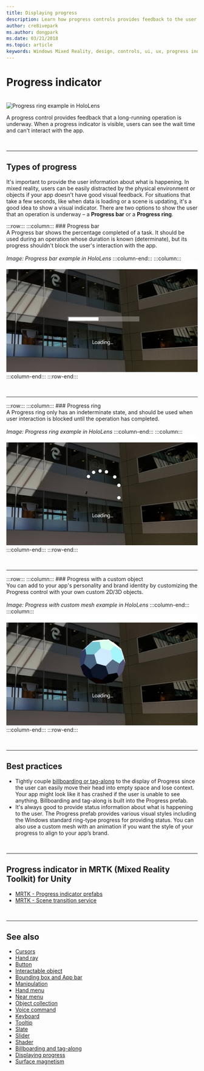 ```yaml
---
title: Displaying progress
description: Learn how progress controls provides feedback to the user that a long-running operation is underway in your mixed reality apps.
author: cre8ivepark
ms.author: dongpark
ms.date: 03/21/2018
ms.topic: article
keywords: Windows Mixed Reality, design, controls, ui, ux, progress indicator, mixed reality headset, windows mixed reality headset, virtual reality headset, HoloLens, MRTK, Mixed Reality Toolkit
---
```


# Progress indicator

<br>

<img src="images/MRTK_ProgressIndicator.gif" alt="Progress ring example in HoloLens" width="940px">

A progress control provides feedback that a long-running operation is underway. When a progress indicator is visible, users can see the wait time and can't interact with the app.

<br>

---

## Types of progress

It's important to provide the user information about what is happening. In mixed reality, users can be easily distracted by the physical environment or objects if your app doesn't have good visual feedback. For situations that take a few seconds, like when data is loading or a scene is updating, it's a good idea to show a visual indicator. There are two options to show the user that an operation is underway – a **Progress bar** or a **Progress ring**.

:::row:::
    :::column:::
        ### Progress bar<br>
        A Progress bar shows the percentage completed of a task. It should be used during an operation whose duration is known (determinate), but its progress shouldn't block the user's interaction with the app.<br>
        <br>
        *Image: Progress bar example in HoloLens*
    :::column-end:::
        :::column:::
        ![space](images/spacer-20x582.png)<br>
       ![Progress bar example in HoloLens](images/640px-progressbar.jpg)<br>
    :::column-end:::
:::row-end:::

<br>

---

:::row:::
    :::column:::
        ### Progress ring<br>
        A Progress ring only has an indeterminate state, and should be used when user interaction is blocked until the operation has completed.<br>
        <br>
        *Image: Progress ring example in HoloLens*
    :::column-end:::
        :::column:::
        ![space](images/spacer-20x582.png)<br>
       ![Progress ring example on HoloLens device](images/640px-progressring.jpg)<br>
    :::column-end:::
:::row-end:::

<br>

---

:::row:::
    :::column:::
        ### Progress with a custom object<br>
        You can add to your app's personality and brand identity by customizing the Progress control with your own custom 2D/3D objects.<br>
        <br>
        *Image: Progress with custom mesh example in HoloLens*
    :::column-end:::
        :::column:::
        ![space](images/spacer-20x582.png)<br>
       ![Progress with custom mesh example in HoloLens](images/640px-progresscustom.jpg)<br>
    :::column-end:::
:::row-end:::

<br>

---

## Best practices
* Tightly couple [billboarding or tag-along](billboarding-and-tag-along.md) to the display of Progress since the user can easily move their head into empty space and lose context. Your app might look like it has crashed if the user is unable to see anything. Billboarding and tag-along is built into the Progress prefab.
* It's always good to provide status information about what is happening to the user. The Progress prefab provides various visual styles including the Windows standard ring-type progress for providing status. You can also use a custom mesh with an animation if you want the style of your progress to align to your app’s brand.

<br>

---

## Progress indicator in MRTK (Mixed Reality Toolkit) for Unity

* [MRTK - Progress indicator prefabs](https://github.com/microsoft/MixedRealityToolkit-Unity/tree/mrtk_release/Assets/MRTK/SDK/Features/UX/Prefabs/ProgressIndicators)
* [MRTK - Scene transition service](https://microsoft.github.io/MixedRealityToolkit-Unity/Documentation/Extensions/SceneTransitionService/SceneTransitionServiceOverview.html)


<br>

---

## See also

* [Cursors](cursors.md)
* [Hand ray](point-and-commit.md)
* [Button](button.md)
* [Interactable object](interactable-object.md)
* [Bounding box and App bar](app-bar-and-bounding-box.md)
* [Manipulation](direct-manipulation.md)
* [Hand menu](hand-menu.md)
* [Near menu](near-menu.md)
* [Object collection](object-collection.md)
* [Voice command](voice-input.md)
* [Keyboard](keyboard.md)
* [Tooltip](tooltip.md)
* [Slate](slate.md)
* [Slider](slider.md)
* [Shader](shader.md)
* [Billboarding and tag-along](billboarding-and-tag-along.md)
* [Displaying progress](progress.md)
* [Surface magnetism](surface-magnetism.md)
